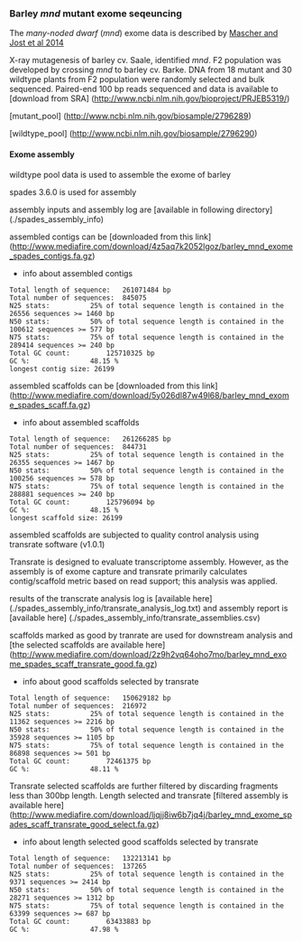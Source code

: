 ### Barley _mnd_ mutant exome seqeuncing

The _many-noded dwarf_ (_mnd_) exome data is described by [Mascher and Jost et al 2014](http://genomebiology.biomedcentral.com/articles/10.1186/gb-2014-15-6-r78)

X-ray mutagenesis of barley cv. Saale, identified _mnd_. F2 population was developed by crossing _mnd_ to barley cv. Barke. DNA from 18 mutant and 30 wildtype plants from F2 population were randomly selected and bulk sequenced.
Paired-end 100 bp reads sequenced and data is available to [download from SRA] (http://www.ncbi.nlm.nih.gov/bioproject/PRJEB5319/)

[mutant_pool] (http://www.ncbi.nlm.nih.gov/biosample/2796289)

[wildtype_pool] (http://www.ncbi.nlm.nih.gov/biosample/2796290)

#### Exome assembly

wildtype pool data is used to assemble the exome of barley

spades 3.6.0 is used for assembly

assembly inputs and assembly log are [available in following directory] (./spades_assembly_info)

assembled contigs can be [downloaded from this link] (http://www.mediafire.com/download/4z5aq7k2052lgoz/barley_mnd_exome_spades_contigs.fa.gz)

* info about assembled contigs

```
Total length of sequence:	261071484 bp
Total number of sequences:	845075
N25 stats:			25% of total sequence length is contained in the 26556 sequences >= 1460 bp
N50 stats:			50% of total sequence length is contained in the 100612 sequences >= 577 bp
N75 stats:			75% of total sequence length is contained in the 289414 sequences >= 240 bp
Total GC count:			125710325 bp
GC %:				48.15 %
longest contig size: 26199
```


assembled scaffolds can be [downloaded from this link] (http://www.mediafire.com/download/5y026dl87w49l68/barley_mnd_exome_spades_scaff.fa.gz)

* info about assembled scaffolds

```
Total length of sequence:	261266285 bp
Total number of sequences:	844731
N25 stats:			25% of total sequence length is contained in the 26355 sequences >= 1467 bp
N50 stats:			50% of total sequence length is contained in the 100256 sequences >= 578 bp
N75 stats:			75% of total sequence length is contained in the 288881 sequences >= 240 bp
Total GC count:			125796094 bp
GC %:				48.15 %
longest scaffold size: 26199
```


assembled scaffolds are subjected to quality control analysis using transrate software (v1.0.1)

Transrate is designed to evaluate transcriptome assembly.
However, as the assembly is of exome capture and transrate primarily calculates contig/scaffold metric based on read support; this analysis was applied.

results of the transcrate analysis log is [available here] (./spades_assembly_info/transrate_analysis_log.txt)
and assembly report is [available here] (./spades_assembly_info/transrate_assemblies.csv)

scaffolds marked as good by tranrate are used for downstream analysis
and [the selected scaffolds are available here] (http://www.mediafire.com/download/2z9h2vq64oho7mo/barley_mnd_exome_spades_scaff_transrate_good.fa.gz)

* info about good scaffolds selected by transrate

```
Total length of sequence:	150629182 bp
Total number of sequences:	216972
N25 stats:			25% of total sequence length is contained in the 11362 sequences >= 2216 bp
N50 stats:			50% of total sequence length is contained in the 35928 sequences >= 1105 bp
N75 stats:			75% of total sequence length is contained in the 86898 sequences >= 501 bp
Total GC count:			72461375 bp
GC %:				48.11 %
```


Transrate selected scaffolds are further filtered by discarding fragments less than 300bp length.
Length selected and transrate [filtered assembly is available here] (http://www.mediafire.com/download/ljqjj8iw6b7jq4j/barley_mnd_exome_spades_scaff_transrate_good_select.fa.gz)

* info about length selected good scaffolds selected by transrate

```
Total length of sequence:	132213141 bp
Total number of sequences:	137265
N25 stats:			25% of total sequence length is contained in the 9371 sequences >= 2414 bp
N50 stats:			50% of total sequence length is contained in the 28271 sequences >= 1312 bp
N75 stats:			75% of total sequence length is contained in the 63399 sequences >= 687 bp
Total GC count:			63433883 bp
GC %:				47.98 %
```

